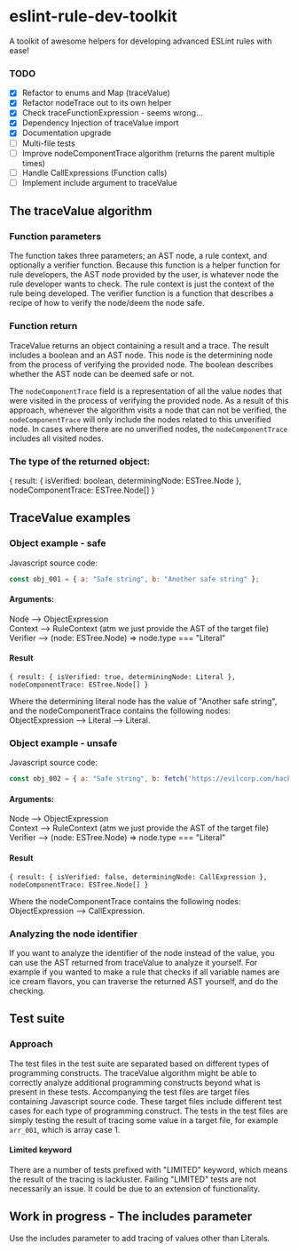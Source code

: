 # eslint-rule-dev-toolkit
A toolkit of awesome helpers for developing advanced ESLint rules with ease!

### TODO
- [X] Refactor to enums and Map (traceValue)
- [X] Refactor nodeTrace out to its own helper
- [X] Check traceFunctionExpression - seems wrong...
- [X] Dependency Injection of traceValue import
- [X] Documentation upgrade
- [ ] Multi-file tests
- [ ] Improve nodeComponentTrace algorithm (returns the parent multiple times)
- [ ] Handle CallExpressions (Function calls)
- [ ] Implement include argument to traceValue

## The traceValue algorithm
### Function parameters
The function takes three parameters; an AST node, a rule context, and optionally a verifier function.
Because this function is a helper function for rule developers, the AST node provided by the user, is whatever node the rule developer wants to check.
The rule context is just the context of the rule being developed.
The verifier function is a function that describes a recipe of how to verify the node/deem the node safe.

### Function return
TraceValue returns an object containing a result and a trace. The result includes a boolean and an AST node.
This node is the determining node from the process of verifying the provided node.
The boolean describes whether the AST node can be deemed safe or not.

The `nodeComponentTrace` field is a representation of all the value nodes that were visited in the process of verifying the provided node.
As a result of this approach, whenever the algorithm visits a node that can not be verified, the `nodeComponentTrace` will only include the nodes related to this unverified node.
In cases where there are no unverified nodes, the `nodeComponentTrace` includes all visited nodes.

### The type of the returned object:
{ result: { isVerified: boolean, determiningNode: ESTree.Node }, nodeComponentTrace: ESTree.Node[] }

## TraceValue examples
### Object example - safe
Javascript source code:
```javascript
const obj_001 = { a: "Safe string", b: "Another safe string" };
```

#### Arguments:

Node --> ObjectExpression <br/>
Context --> RuleContext (atm we just provide the AST of the target file) <br/>
Verifier --> (node: ESTree.Node) => node.type === "Literal" <br/>

#### Result
`{ result: { isVerified: true, determiningNode: Literal }, nodeComponentTrace: ESTree.Node[] }`

Where the determining literal node has the value of "Another safe string", and the nodeComponentTrace contains the following nodes: <br/>
ObjectExpression --> Literal --> Literal.

### Object example - unsafe
Javascript source code:
```javascript
const obj_002 = { a: "Safe string", b: fetch('https://evilcorp.com/hacky-hacky') };
```

#### Arguments:

Node --> ObjectExpression <br/>
Context --> RuleContext (atm we just provide the AST of the target file) <br/>
Verifier --> (node: ESTree.Node) => node.type === "Literal" <br/>

#### Result
`{ result: { isVerified: false, determiningNode: CallExpression }, nodeComponentTrace: ESTree.Node[] }`

Where the nodeComponentTrace contains the following nodes: <br/>
ObjectExpression --> CallExpression.

### Analyzing the node identifier
If you want to analyze the identifier of the node instead of the value, you can use the AST returned from traceValue to analyze it yourself.
For example if you wanted to make a rule that checks if all variable names are ice cream flavors, you can traverse the returned AST yourself, and do the checking.

## Test suite
### Approach
The test files in the test suite are separated based on different types of programming constructs.
The traceValue algorithm might be able to correctly analyze additional programming constructs beyond what is present in these tests.
Accompanying the test files are target files containing Javascript source code.
These target files include different test cases for each type of programming construct.
The tests in the test files are simply testing the result of tracing some value in a target file, for example `arr_001`, which is array case 1.

#### Limited keyword
There are a number of tests prefixed with "LIMITED" keyword, which means the result of the tracing is lackluster.
Failing "LIMITED" tests are not necessarily an issue. It could be due to an extension of functionality.

## Work in progress - The includes parameter
Use the includes parameter to add tracing of values other than Literals.